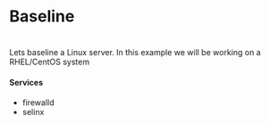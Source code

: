 # Baseline
#
Lets baseline a Linux server. In this example we will be working on a RHEL/CentOS system
#### Services
* firewalld
* selinx
